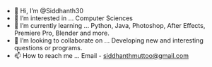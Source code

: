 - 👋 Hi, I’m @Siddhanth30
- 👀 I’m interested in ... Computer Sciences
- 🌱 I’m currently learning ... Python, Java, Photoshop, After Effects, Premiere Pro, Blender and more.
- 💞️ I’m looking to collaborate on ... Developing new and interesting questions or programs.
- 📫 How to reach me ... Email - siddhanthmuttoo@gmail.com

<!---
Siddhanth30/Siddhanth30 is a ✨ special ✨ repository because its `README.md` (this file) appears on your GitHub profile.
You can click the Preview link to take a look at your changes.
--->
